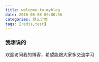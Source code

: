 ```yaml
---
title: welcome-to-myblog
date: 2016-06-08 00:00:56
categories: 默认分类
tags: [redis,test]
---
```

### 我想说的

欢迎访问我的博客，希望能跟大家多交流学习